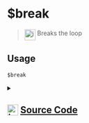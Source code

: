 # $break
> <img align="top" src="https://upload.wikimedia.org/wikipedia/commons/thumb/e/e4/Infobox_info_icon.svg/160px-Infobox_info_icon.svg.png?20150409153300" alt="image" width="25" height="auto"> Breaks the loop
## Usage
```
$break
```
<details>
<summary>
    
## <img align="top" src="https://cdn4.iconfinder.com/data/icons/iconsimple-logotypes/512/github-512.png" alt="image" width="25" height="auto">  [Source Code](https://github.com/tryforge/ForgeScript-V2/blob/main/src/native/break.ts)
    
</summary>
    
```ts
import { NativeFunction, Return } from "../structures"

export default new NativeFunction({
    name: "$break",
    version: "1.0.3",
    description: "Breaks the loop",
    unwrap: false,
    execute(ctx) {
        return Return.break()
    },
})

```
    
</details>